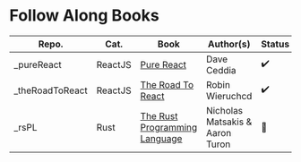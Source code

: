 # Follow Along Books

| Repo.             |  Cat.     | Book                                                                          |  Author(s)                        | Status |
|-------------------|-----------|-------------------------------------------------------------------------------|-----------------------------------|--------|
| _pureReact        | ReactJS   | [Pure React](https://github.com/dceddia)                                      | Dave Ceddia                       | ✔️ |
| _theRoadToReact   | ReactJS   | [The Road To React](https://www.roadtoreact.com/)                             | Robin Wieruchcd                   | ✔️ |
| _rsPL             | Rust      | [The Rust Programming Language](https://doc.rust-lang.org/stable/book/)       | Nicholas Matsakis & Aaron Turon   | 🚧 |

